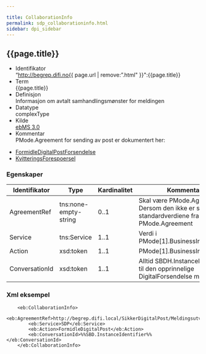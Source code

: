 ```yaml
---

title: CollaborationInfo  
permalink: sdp_collaborationinfo.html
sidebar: dpi_sidebar
---
```


## {{page.title}}

  - Identifikator  
    “http://begrep.difi.no{{ page.url | remove:”.html"
    }}":{{page.title}}
  - Term  
    {{page.title}}
  - Definisjon  
    Informasjon om avtalt samhandlingsmønster for meldingen
  - Datatype  
    complexType
  - Kilde  
    [ebMS 3.0](http://docs.oasis-open.org/ebxml-msg/ebms/v3.0/core/ebms-header-3_0-200704.xsd)
  - Kommentar  
    PMode.Agreement for sending av post er dokumentert her:

<!-- end list -->

  - [FormidleDigitalPostForsendelse](../../Meldingsutveksling/FormidleDigitalPostForsendelse)
  - [KvitteringsForespoersel](../../Meldingsutveksling/KvitteringsForespoersel)

### Egenskaper

| Identifikator | Type | Kardinalitet | Kommentar |
| --- | --- | --- | --- |
| AgreementRef | tns:none-empty-string | 0..1 | Skal være PMode.Agreement. Dersom den ikke er satt brukes standardverdiene fra PMode.Agreement |
| Service | tns:Service | 1..1 | Verdi i PMode\[1\].BusinessInfo.Service |
| Action | xsd:token | 1..1 | PMode\[1\].BusinessInfo.Action |
| ConversationId | xsd:token | 1..1 | Alltid SBDH.InstanceIdentifiser til den opprinnelige DigitalForsendelse meldingen |

### Xml eksempel

``` brush: xml; toolbar: false
    <eb:CollaborationInfo>
        <eb:AgreementRef>http://begrep.difi.local/SikkerDigitalPost/Meldingsutveksling/FormidleDigitalPostForsendelse</eb:AgreementRef>
        <eb:Service>SDP</eb:Service>
        <eb:Action>FormidleDigitalPost</eb:Action>
        <eb:ConversationId>%%SBD.InstanceIdentifier%%</eb:ConversationId>
    </eb:CollaborationInfo>
```
